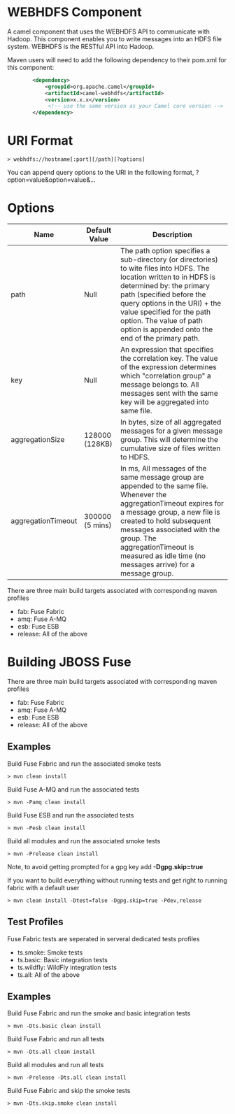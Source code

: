 WEBHDFS Component
=============

A camel component that uses the WEBHDFS API to communicate with Hadoop.
This component enables you to write messages into an HDFS file system.
WEBHDFS is the RESTful API into Hadoop. 

Maven users will need to add the following dependency to their pom.xml for this component:

```xml
		<dependency>
			<groupId>org.apache.camel</groupId>
			<artifactId>camel-webhdfs</artifactId>
			<version>x.x.x</version>
			 <!-- use the same version as your Camel core version -->
		</dependency>
```


URI Format
==========

    > webhdfs://hostname[:port][/path][?options]

You can append query options to the URI in the following format, ?option=value&option=value&...   


Options
=======

| Name        | Default Value           | Description  |
| ------------- |-------------|-----|
| path      | Null | The path option specifies a sub-directory (or directories) to wite files into HDFS. The location written to in HDFS is determined by: the primary path (specified before the query options in the URI) + the value specified for the path option. The value of path option is appended onto the end of the primary path.|
| key      | Null      | An expression that specifies the correlation key. The value of the expression determines which "correlation group" a message belongs to. All messages sent with the same key will be aggregated into same file.  |
| aggregationSize | 128000 (128KB)      | In bytes, size of all aggregated messages for a given message group. This will determine the cumulative size of files written to HDFS. |
| aggregationTimeout | 300000 (5 mins)     | In ms, All messages of the same message group are appended to the same file. Whenever the  aggregationTimeout expires for a message group, a new file is created to hold subsequent messages associated with the group. The aggregationTimeout is measured as idle time (no messages arrive) for a message group.|




There are three main build targets associated with corresponding maven profiles

* fab: Fuse Fabric
* amq: Fuse A-MQ
* esb: Fuse ESB
* release: All of the above


Building JBOSS Fuse
===================
There are three main build targets associated with corresponding maven profiles

* fab: Fuse Fabric
* amq: Fuse A-MQ
* esb: Fuse ESB
* release: All of the above

Examples
--------

Build Fuse Fabric and run the associated smoke tests

    > mvn clean install
    
Build Fuse A-MQ and run the associated tests

    > mvn -Pamq clean install
    
Build Fuse ESB and run the associated tests

    > mvn -Pesb clean install
    
Build all modules and run the associated smoke tests

    > mvn -Prelease clean install

Note, to avoid getting prompted for a gpg key add **-Dgpg.skip=true**

If you want to build everything without running tests and get right to running fabric with a default user

    > mvn clean install -Dtest=false -Dgpg.skip=true -Pdev,release
    
Test Profiles
-------------

Fuse Fabric tests are seperated in serveral dedicated tests profiles

* ts.smoke:   Smoke tests
* ts.basic:   Basic integration tests
* ts.wildfly: WildFly integration tests
* ts.all:     All of the above

Examples
--------

Build Fuse Fabric and run the smoke and basic integration tests

    > mvn -Dts.basic clean install
    
Build Fuse Fabric and run all tests

    > mvn -Dts.all clean install
    
Build all modules and run all tests

    > mvn -Prelease -Dts.all clean install
    
Build Fuse Fabric and skip the smoke tests

    > mvn -Dts.skip.smoke clean install
    
